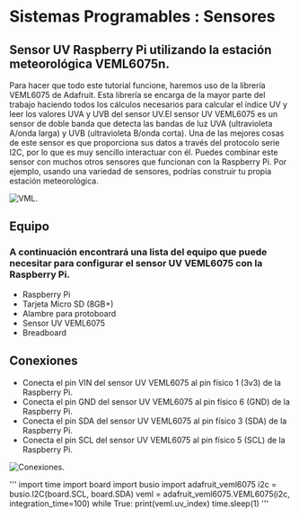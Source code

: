 # Sistemas Programables : Sensores

## Sensor UV Raspberry Pi utilizando la estación meteorológica VEML6075n.

Para hacer que todo este tutorial funcione, haremos uso de la librería VEML6075 de Adafruit. Esta librería se encarga de la mayor parte del trabajo haciendo todos los cálculos necesarios para calcular el índice UV y leer los valores UVA y UVB del sensor UV.El sensor UV VEML6075 es un sensor de doble banda que detecta las bandas de luz UVA (ultravioleta A/onda larga) y UVB (ultravioleta B/onda corta).
Una de las mejores cosas de este sensor es que proporciona sus datos a través del protocolo serie I2C, por lo que es muy sencillo interactuar con él.
Puedes combinar este sensor con muchos otros sensores que funcionan con la Raspberry Pi. Por ejemplo, usando una variedad de sensores, podrías construir tu propia estación meteorológica.

![VML.](https://pimylifeup.com/wp-content/uploads/2019/05/Raspberry-Pi-UV-Sensor-using-the-VEML6075-Thumbnail.jpg)

## Equipo
### A continuación encontrará una lista del equipo que puede necesitar para configurar el sensor UV VEML6075 con la Raspberry Pi.

* Raspberry Pi
* Tarjeta Micro SD (8GB+)
* Alambre para protoboard
* Sensor UV VEML6075
* Breadboard

## Conexiones

* Conecta el pin VIN del sensor UV VEML6075 al pin físico 1 (3v3) de la Raspberry Pi.
* Conecta el pin GND del sensor UV VEML6075 al pin físico 6 (GND) de la Raspberry Pi.
* Conecta el pin SDA del sensor UV VEML6075 al pin físico 3 (SDA) de la Raspberry Pi.
* Conecta el pin SCL del sensor UV VEML6075 al pin físico 5 (SCL) de la Raspberry Pi.

![Conexiones.](https://pimylifeup.com/wp-content/uploads/2019/05/Raspberry-Pi-VEML6075-UV-Sensor-Wiring-Schematic.png)


'''
import time
import board
import busio
import adafruit_veml6075
i2c = busio.I2C(board.SCL, board.SDA)
veml = adafruit_veml6075.VEML6075(i2c, integration_time=100)
while True:
    print(veml.uv_index)
    time.sleep(1)
'''
